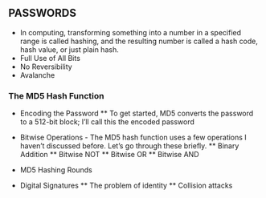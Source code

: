 ## PASSWORDS ##

* In computing, transforming something into a number in a specified range is called hashing, and the resulting number is called a hash code, hash value, or                         just plain hash.
* Full Use of All Bits
* No Reversibility
* Avalanche

 ### The MD5 Hash Function ###

 * Encoding the Password
 ** To get started, MD5 converts the password to a 512-bit block; I’ll call this the encoded password
 * Bitwise Operations - The MD5 hash function uses a few operations I haven’t discussed before. Let’s go through these briefly.
 ** Binary Addition
 ** Bitwise NOT
 ** Bitwise OR
 ** Bitwise AND

* MD5 Hashing Rounds
* Digital Signatures
** The problem of identity
** Collision attacks
